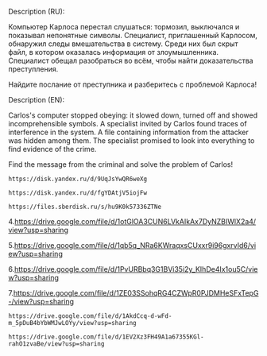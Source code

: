 Description (RU):

Компьютер Карлоса перестал слушаться: тормозил, выключался и показывал непонятные символы. Специалист, приглашенный Карлосом, обнаружил следы вмешательства в систему. Среди них был скрыт файл, в котором оказалась информация от злоумышленника. Специалист обещал разобраться во всём, чтобы найти доказательства преступления.

Найдите послание от преступника и разберитесь с проблемой Карлоса!

Description (EN):

Carlos's computer stopped obeying: it slowed down, turned off and showed incomprehensible symbols. A specialist invited by Carlos found traces of interference in the system. A file containing information from the attacker was hidden among them. The specialist promised to look into everything to find evidence of the crime.

Find the message from the criminal and solve the problem of Carlos!

    https://disk.yandex.ru/d/9UqJsYwQR6weXg

    https://disk.yandex.ru/d/fgYDAtjV5iojFw

    https://files.sberdisk.ru/s/hu9K0k57336ZTNe

4.https://drive.google.com/file/d/1otGlOA3CUN6LVkAIkAx7DyNZBIWlX2a4/view?usp=sharing

5.https://drive.google.com/file/d/1qb5q_NRa6KWraqxsCUxxr9i96gxrvId6/view?usp=sharing

6.https://drive.google.com/file/d/1PvURBbq3G1BVi35i2y_KIhDe4Ix1ou5C/view?usp=sharing

7.https://drive.google.com/file/d/1ZE03SSohqRG4CZWpR0PJDMHeSFxTepG-/view?usp=sharing

    https://drive.google.com/file/d/1AkdCcq-d-wFd-m_5pDuB4bYbWMJwLOYy/view?usp=sharing

    https://drive.google.com/file/d/1EV2Xz3FH49A1a67355KGl-rahO1zvaBe/view?usp=sharing
